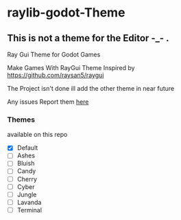 # raylib-godot-Theme
## This is not a theme for the Editor -_- .
 Ray Gui Theme for Godot Games

Make Games With RayGui Theme 
Inspired by https://github.com/raysan5/raygui

The Project isn't done 
ill add the other theme in near future

Any issues Report them <a href="https://github.com/Airbus5717/raygui-godot-theme/issues">here </a>

### Themes
 available on this repo
- [x] Default
- [ ] Ashes
- [ ] Bluish
- [ ] Candy
- [ ] Cherry
- [ ] Cyber
- [ ] Jungle
- [ ] Lavanda
- [ ] Terminal
